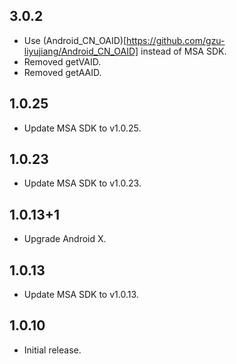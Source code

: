 ## 3.0.2

* Use (Android_CN_OAID)[https://github.com/gzu-liyujiang/Android_CN_OAID] instead of MSA SDK.
* Removed getVAID.
* Removed getAAID.

## 1.0.25

* Update MSA SDK to v1.0.25.

## 1.0.23

* Update MSA SDK to v1.0.23.

## 1.0.13+1

* Upgrade Android X.

## 1.0.13

* Update MSA SDK to v1.0.13.

## 1.0.10

* Initial release.
